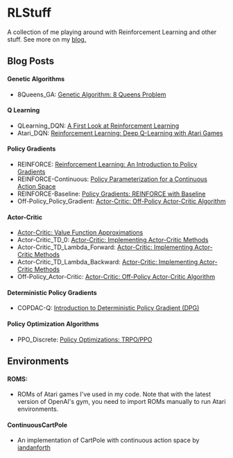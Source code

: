 # RLStuff
A collection of me playing around with Reinforcement Learning and other stuff. See more on my [blog.](https://chengxi600.medium.com/)

## Blog Posts

#### Genetic Algorithms
- 8Queens_GA: [Genetic Algorithm: 8 Queens Problem](https://medium.com/nerd-for-tech/genetic-algorithm-8-queens-problem-b01730e673fd)

#### Q Learning
- QLearning_DQN: [A First Look at Reinforcement Learning](https://chengxi600.medium.com/first-look-at-reinforcement-learning-67688f36413d)
- Atari_DQN: [Reinforcement Learning: Deep Q-Learning with Atari Games](https://chengxi600.medium.com/reinforcement-learning-deep-q-learning-with-atari-games-63f5242440b1)

#### Policy Gradients
- REINFORCE: [Reinforcement Learning: An Introduction to Policy Gradients](https://chengxi600.medium.com/reinforcement-learning-introduction-to-policy-gradients-aa2ff134c1b)
- REINFORCE-Continuous: [Policy Parameterization for a Continuous Action Space](https://chengxi600.medium.com/policy-based-methods-for-a-continuous-action-space-7b5ecffac43a)
- REINFORCE-Baseline: [Policy Gradients: REINFORCE with Baseline](https://chengxi600.medium.com/policy-gradients-reinforce-with-baseline-6c871a3a068)
- Off-Policy_Policy_Gradient: [Actor-Critic: Off-Policy Actor-Critic Algorithm](https://chengxi600.medium.com/actor-critic-off-policy-actor-critic-algorithm-cca654845558)

#### Actor-Critic
- [Actor-Critic: Value Function Approximations](https://chengxi600.medium.com/actor-critic-value-function-approximations-b8c118dbf723)
- Actor-Critic_TD_0: [Actor-Critic: Implementing Actor-Critic Methods](https://chengxi600.medium.com/actor-critic-implementing-actor-critic-methods-82efb998c273)
- Actor-Critic_TD_Lambda_Forward: [Actor-Critic: Implementing Actor-Critic Methods](https://chengxi600.medium.com/actor-critic-implementing-actor-critic-methods-82efb998c273)
- Actor-Critic_TD_Lambda_Backward: [Actor-Critic: Implementing Actor-Critic Methods](https://chengxi600.medium.com/actor-critic-implementing-actor-critic-methods-82efb998c273)
- Off-Policy_Actor-Critic: [Actor-Critic: Off-Policy Actor-Critic Algorithm](https://chengxi600.medium.com/actor-critic-off-policy-actor-critic-algorithm-cca654845558)

#### Deterministic Policy Gradients
- COPDAC-Q: [Introduction to Deterministic Policy Gradient (DPG)](https://chengxi600.medium.com/introduction-to-deterministic-policy-gradient-dpg-e7229d5248e2)

#### Policy Optimization Algorithms
- PPO_Discrete: [Policy Optimizations: TRPO/PPO](https://chengxi600.medium.com/policy-optimizations-trpo-ppo-cf9479407df1)

## Environments
#### ROMS:
- ROMs of Atari games I've used in my code. Note that with the latest version of OpenAI's gym, you need to import ROMs manually to run Atari environments.
#### ContinuousCartPole
- An implementation of CartPole with continuous action space by [iandanforth](https://gist.github.com/iandanforth/e3ffb67cf3623153e968f2afdfb01dc8)
